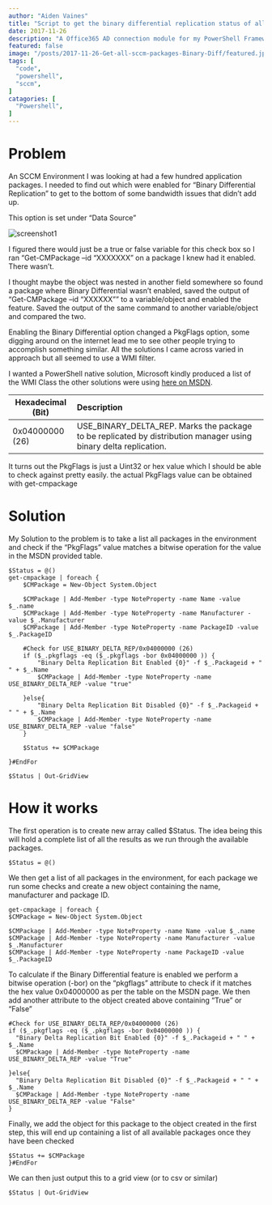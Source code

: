 ```yaml
---
author: "Aiden Vaines"
title: "Script to get the binary differential replication status of all SCCM packages"
date: 2017-11-26
description: "A Office365 AD connection module for my PowerShell Framework"
featured: false
image: "/posts/2017-11-26-Get-all-sccm-packages-Binary-Diff/featured.jpg"
tags: [
  "code",
  "powershell",
  "sccm",
]
catagories: [
  "Powershell",
]
---
```


# Problem
An SCCM Environment I was looking at had a few hundred application packages. I needed to find out which were enabled for “Binary Differential Replication” to get to the bottom of some bandwidth issues that didn’t add up.

This option is set under “Data Source”

![screenshot1](/blog/2017-11-26-Get-all-sccm-packages-Binary-Diff/sccm-bdr-1.png)

I figured there would just be a true or false variable for this check box so I ran “Get-CMPackage –id “XXXXXXX” on a package I knew had it enabled. There wasn’t.

I thought maybe the object was nested in another field somewhere so found a package where Binary Differential wasn’t enabled, saved the output of “Get-CMPackage –id “XXXXXX”” to a variable/object and enabled the feature. Saved the output of the same command to another variable/object and compared the two.

Enabling the Binary Differential option changed a PkgFlags option, some digging around on the internet lead me to see other people trying to accomplish something similar. All the solutions I came across varied in approach but all seemed to use a WMI filter. 

I wanted a PowerShell native solution, Microsoft kindly produced a list of the WMI Class the other solutions were using [here on MSDN](https://msdn.microsoft.com/library/hh469117.aspx).

| Hexadecimal (Bit) | Description |
|---|:---|
| 0x04000000 (26) | USE_BINARY_DELTA_REP. Marks the package to be replicated by distribution manager using binary delta replication. |

It turns out the PkgFlags is just a Uint32 or hex value which I should be able to check against pretty easily. the actual PkgFlags value can be obtained with get-cmpackage

# Solution
My Solution to the problem is to take a list all packages in the environment and check if the “PkgFlags” value matches a bitwise operation for the value in the MSDN provided table. 

    $Status = @()
    get-cmpackage | foreach {
        $CMPackage = New-Object System.Object

        $CMPackage | Add-Member -type NoteProperty -name Name -value $_.name
        $CMPackage | Add-Member -type NoteProperty -name Manufacturer -value $_.Manufacturer
        $CMPackage | Add-Member -type NoteProperty -name PackageID -value $_.PackageID

        #Check for USE_BINARY_DELTA_REP/0x04000000 (26)
        if ($_.pkgflags -eq ($_.pkgflags -bor 0x04000000 )) {
            "Binary Delta Replication Bit Enabled {0}" -f $_.Packageid + " " + $_.Name
            $CMPackage | Add-Member -type NoteProperty -name USE_BINARY_DELTA_REP -value "true"
        
        }else{
            "Binary Delta Replication Bit Disabled {0}" -f $_.Packageid + " " + $_.Name
            $CMPackage | Add-Member -type NoteProperty -name USE_BINARY_DELTA_REP -value "false"
        }

        $Status += $CMPackage

    }#EndFor

    $Status | Out-GridView


# How it works
The first operation is to create  new array called $Status. The idea being this will hold a complete list of all the results as we run through the available packages.

    $Status = @()

We then get a list of all packages in the environment, for each package we run some checks and create a new object containing the name, manufacturer and package ID.

    get-cmpackage | foreach {
    $CMPackage = New-Object System.Object

    $CMPackage | Add-Member -type NoteProperty -name Name -value $_.name
    $CMPackage | Add-Member -type NoteProperty -name Manufacturer -value $_.Manufacturer
    $CMPackage | Add-Member -type NoteProperty -name PackageID -value $_.PackageID

To calculate if the Binary Differential feature is enabled we perform a bitwise operation (-bor) on the “pkgflags” attribute to check if it matches the hex value 0x04000000 as per the table on the MSDN page. We then add another attribute to the object created above containing “True” or “False”

    #Check for USE_BINARY_DELTA_REP/0x04000000 (26)
    if ($_.pkgflags -eq ($_.pkgflags -bor 0x04000000 )) {
      "Binary Delta Replication Bit Enabled {0}" -f $_.Packageid + " " + $_.Name
      $CMPackage | Add-Member -type NoteProperty -name USE_BINARY_DELTA_REP -value "True"
    
    }else{
      "Binary Delta Replication Bit Disabled {0}" -f $_.Packageid + " " + $_.Name
      $CMPackage | Add-Member -type NoteProperty -name USE_BINARY_DELTA_REP -value "False"
    }

Finally, we add the object for this package to the object created in the first step, this will end up containing a list of all available packages once they have been checked

    $Status += $CMPackage
    }#EndFor

We can then just output this to a grid view (or to csv or similar)

    $Status | Out-GridView 

